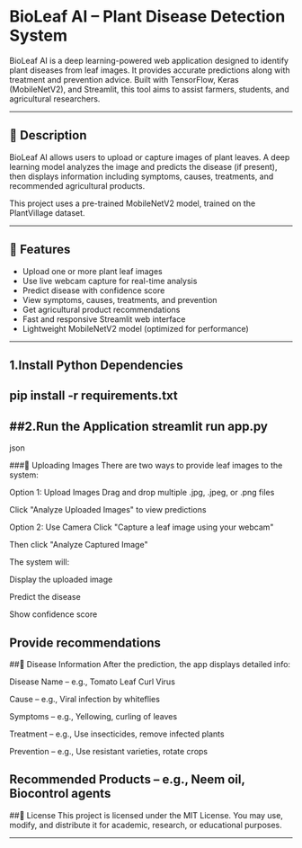 # BioLeaf AI – Plant Disease Detection System

BioLeaf AI is a deep learning-powered web application designed to identify plant diseases from leaf images. It provides accurate predictions along with treatment and prevention advice. Built with TensorFlow, Keras (MobileNetV2), and Streamlit, this tool aims to assist farmers, students, and agricultural researchers.

---

## 📝 Description

BioLeaf AI allows users to upload or capture images of plant leaves. A deep learning model analyzes the image and predicts the disease (if present), then displays information including symptoms, causes, treatments, and recommended agricultural products.

This project uses a pre-trained MobileNetV2 model, trained on the PlantVillage dataset.

---

## 🚀 Features

- Upload one or more plant leaf images
- Use live webcam capture for real-time analysis
- Predict disease with confidence score
- View symptoms, causes, treatments, and prevention
- Get agricultural product recommendations
- Fast and responsive Streamlit web interface
- Lightweight MobileNetV2 model (optimized for performance)

---
## 1.Install Python Dependencies
   pip install -r requirements.txt
---
##2.Run the Application
   streamlit run app.py
---
json

###📁 Uploading Images
There are two ways to provide leaf images to the system:

Option 1: Upload Images
Drag and drop multiple .jpg, .jpeg, or .png files

Click "Analyze Uploaded Images" to view predictions

Option 2: Use Camera
Click "Capture a leaf image using your webcam"

Then click "Analyze Captured Image"

The system will:

Display the uploaded image

Predict the disease

Show confidence score

Provide recommendations
---
##🌿 Disease Information
After the prediction, the app displays detailed info:

Disease Name – e.g., Tomato Leaf Curl Virus

Cause – e.g., Viral infection by whiteflies

Symptoms – e.g., Yellowing, curling of leaves

Treatment – e.g., Use insecticides, remove infected plants

Prevention – e.g., Use resistant varieties, rotate crops

Recommended Products – e.g., Neem oil, Biocontrol agents
---

##📄 License
This project is licensed under the MIT License.
You may use, modify, and distribute it for academic, research, or educational purposes.

---
